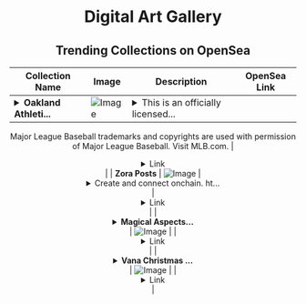 <div align="center">

# Digital Art Gallery

## Trending Collections on OpenSea

| Collection Name                       | Image                                                                                     | Description                       | OpenSea Link                                                                                          |
|---------------------------------------|-------------------------------------------------------------------------------------------|-----------------------------------|--------------------------------------------------------------------------------------------------------|
| **<details><summary>Oakland Athleti...</summary>Oakland Athletics™ Matt Chapman Facsimile Signature Slab Gold 3031 Epic</details>** | ![Image](https://i.seadn.io/s/raw/files/7b488a9b87a3421564c1b376d25adbe3.jpg?w=500&auto=format?w=200&auto=format) | <details><summary>This is an officially licensed...</summary>This is an officially licensed NFT from the 2022 Topps Pristine Baseball NFT Collection. Collectibles in this set bring a variety of talent to your collection, including home run hitters, global superstars, and fresh faces. Elevate your collection with new subsets to chase, including facsimile signatures and all-new slab NFTs! For more details on this release, visit ToppsNFTs.com.

Major League Baseball trademarks and copyrights are used with permission of Major League Baseball. Visit MLB.com.</details> | <details><summary>Link</summary>[Oakland Athletics™ Matt Chapman Facsimile Signature Slab Gold 3031 Epic](https://opensea.io/collection/oakland-athletics-tm-matt-chapman-facsimile-signat)</details> |
| **Zora Posts** | ![Image](https://i.seadn.io/s/raw/files/1c86b7c1d31e26b1f04da2289f49e006.jpg?w=500&auto=format?w=200&auto=format) | <details><summary>Create and connect onchain. ht...</summary>Create and connect onchain. https://zora.co</details> | <details><summary>Link</summary>[Zora Posts](https://opensea.io/collection/zora-posts-11850)</details> |
| **<details><summary>Magical Aspects...</summary>Magical Aspects of Transformation</details>** | ![Image](https://i.seadn.io/s/raw/files/6d4164325d7ec8b04a402ffd32f5467b.png?w=500&auto=format?w=200&auto=format) |  | <details><summary>Link</summary>[Magical Aspects of Transformation](https://opensea.io/collection/magical-aspects-of-transformation)</details> |
| **<details><summary>Vana Christmas ...</summary>Vana Christmas Drop</details>** | ![Image](https://i.seadn.io/s/raw/files/56d8daff49314ad1a71c16add7889e4a.jpg?w=500&auto=format?w=200&auto=format) |  | <details><summary>Link</summary>[Vana Christmas Drop](https://opensea.io/collection/vana-christmas-drop)</details> |

</div>